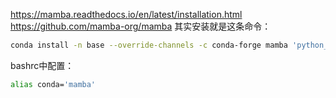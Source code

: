 https://mamba.readthedocs.io/en/latest/installation.html
https://github.com/mamba-org/mamba
其实安装就是这条命令：
```bash
conda install -n base --override-channels -c conda-forge mamba 'python_abi=*=*cp*'
```
bashrc中配置：
```bash
alias conda='mamba'
```